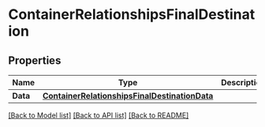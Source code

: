 # ContainerRelationshipsFinalDestination

## Properties

Name | Type | Description | Notes
------------ | ------------- | ------------- | -------------
**Data** | [**ContainerRelationshipsFinalDestinationData**](container_relationships_final_destination_data.md) |  | [optional] 

[[Back to Model list]](../README.md#documentation-for-models) [[Back to API list]](../README.md#documentation-for-api-endpoints) [[Back to README]](../README.md)


